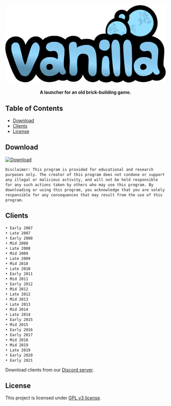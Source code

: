 <div align="center">
<img src="VanillaLauncher/Resources/vanillablu2x.png">
   <h4>A launcher for an old brick-building game.</h4>
</div>

## Table of Contents
* [Download](#download)
* [Clients](#clients)
* [License](#features)

## Download
[![Download](https://img.shields.io/badge/Download-Now-Green?style=for-the-badge&logo=appveyor)](https://github.com/frickinfire/VanillaLauncher/releases/)

```
Disclaimer: This program is provided for educational and research purposes only. The creator of this program does not condone or support any illegal or malicious activity, and will not be held responsible for any such actions taken by others who may use this program. By downloading or using this program, you acknowledge that you are solely responsible for any consequences that may result from the use of this program.
```

## Clients
```
• Early 2007
• Late 2007
• Early 2008
• Mid 2008
• Late 2008
• Mid 2009
• Late 2009
• Mid 2010
• Late 2010
• Early 2011
• Mid 2011
• Early 2012
• Mid 2012
• Late 2012
• Mid 2013
• Late 2013
• Mid 2014
• Late 2014
• Early 2015
• Mid 2015
• Early 2016
• Early 2017
• Mid 2018
• Mid 2019
• Late 2019
• Early 2020
• Early 2021
```

Download clients from our [Discord server](https://discord.com/invite/cE23bqYdbM).

## License
This project is licensed under [GPL v3 license](LICENSE).